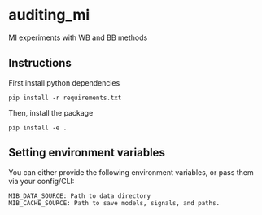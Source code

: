 # auditing_mi
MI experiments with WB and BB methods

## Instructions

First install python dependencies
```
pip install -r requirements.txt
```

Then, install the package

```
pip install -e .
```

## Setting environment variables

You can either provide the following environment variables, or pass them via your config/CLI:

```
MIB_DATA_SOURCE: Path to data directory
MIB_CACHE_SOURCE: Path to save models, signals, and paths.
```
